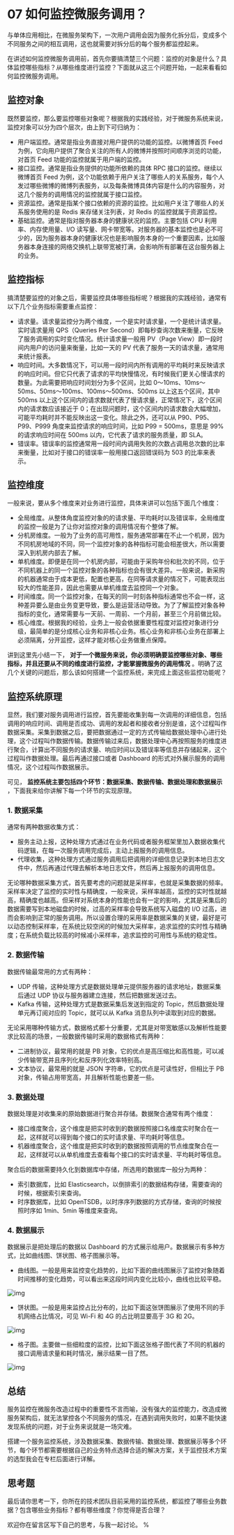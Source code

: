 # 07 如何监控微服务调用？

与单体应用相比，在微服务架构下，一次用户调用会因为服务化拆分后，变成多个不同服务之间的相互调用，这也就需要对拆分后的每个服务都监控起来。

在讲述如何监控微服务调用前，首先你要搞清楚三个问题：监控的对象是什么？具体监控哪些指标？从哪些维度进行监控？下面就从这三个问题开始，一起来看看如何监控微服务调用。

## 监控对象

既然要监控，那么要监控哪些对象呢？根据我的实践经验，对于微服务系统来说，监控对象可以分为四个层次，由上到下可归纳为：

- 用户端监控。通常是指业务直接对用户提供的功能的监控。以微博首页 Feed 为例，它向用户提供了聚合关注的所有人的微博并按照时间顺序浏览的功能，对首页 Feed 功能的监控就属于用户端的监控。
- 接口监控。通常是指业务提供的功能所依赖的具体 RPC 接口的监控。继续以微博首页 Feed 为例，这个功能依赖于用户关注了哪些人的关系服务，每个人发过哪些微博的微博列表服务，以及每条微博具体内容是什么的内容服务，对这几个服务的调用情况的监控就属于接口监控。
- 资源监控。通常是指某个接口依赖的资源的监控。比如用户关注了哪些人的关系服务使用的是 Redis 来存储关注列表，对 Redis 的监控就属于资源监控。
- 基础监控。通常是指对服务器本身的健康状况的监控。主要包括 CPU 利用率、内存使用量、I/O 读写量、网卡带宽等。对服务器的基本监控也是必不可少的，因为服务器本身的健康状况也是影响服务本身的一个重要因素，比如服务器本身连接的网络交换机上联带宽被打满，会影响所有部署在这台服务器上的业务。

## 监控指标

搞清楚要监控的对象之后，需要监控具体哪些指标呢？根据我的实践经验，通常有以下几个业务指标需要重点监控：

- 请求量。请求量监控分为两个维度，一个是实时请求量，一个是统计请求量。实时请求量用 QPS（Queries Per Second）即每秒查询次数来衡量，它反映了服务调用的实时变化情况。统计请求量一般用 PV（Page View）即一段时间内用户的访问量来衡量，比如一天的 PV 代表了服务一天的请求量，通常用来统计报表。
- 响应时间。大多数情况下，可以用一段时间内所有调用的平均耗时来反映请求的响应时间。但它只代表了请求的平均快慢情况，有时候我们更关心慢请求的数量。为此需要把响应时间划分为多个区间，比如 0～10ms、10ms～50ms、50ms～100ms、100ms～500ms、500ms 以上这五个区间，其中 500ms 以上这个区间内的请求数就代表了慢请求量，正常情况下，这个区间内的请求数应该接近于 0；在出现问题时，这个区间内的请求数会大幅增加，可能平均耗时并不能反映出这一变化。除此之外，还可以从 P90、P95、P99、P999 角度来监控请求的响应时间，比如 P99 = 500ms，意思是 99% 的请求响应时间在 500ms 以内，它代表了请求的服务质量，即 SLA。
- 错误率。错误率的监控通常用一段时间内调用失败的次数占调用总次数的比率来衡量，比如对于接口的错误率一般用接口返回错误码为 503 的比率来表示。

## 监控维度

一般来说，要从多个维度来对业务进行监控，具体来讲可以包括下面几个维度：

- 全局维度。从整体角度监控对象的的请求量、平均耗时以及错误率，全局维度的监控一般是为了让你对监控对象的调用情况有个整体了解。
- 分机房维度。一般为了业务的高可用性，服务通常部署在不止一个机房，因为不同机房地域的不同，同一个监控对象的各种指标可能会相差很大，所以需要深入到机房内部去了解。
- 单机维度。即便是在同一个机房内部，可能由于采购年份和批次的不同，位于不同机器上的同一个监控对象的各种指标也会有很大差异。一般来说，新采购的机器通常由于成本更低，配置也更高，在同等请求量的情况下，可能表现出较大的性能差异，因此也需要从单机维度去监控同一个对象。
- 时间维度。同一个监控对象，在每天的同一时刻各种指标通常也不会一样，这种差异要么是由业务变更导致，要么是运营活动导致。为了了解监控对象各种指标的变化，通常需要与一天前、一周前、一个月前，甚至三个月前做比较。
- 核心维度。根据我的经验，业务上一般会依据重要性程度对监控对象进行分级，最简单的是分成核心业务和非核心业务。核心业务和非核心业务在部署上必须隔离，分开监控，这样才能对核心业务做重点保障。

讲到这里先小结一下， **对于一个微服务来说，你必须明确要监控哪些对象、哪些指标，并且还要从不同的维度进行监控，才能掌握微服务的调用情况** 。明确了这几个关键的问题后，那么该如何搭建一个监控系统，来完成上面这些监控功能呢？

## 监控系统原理

显然，我们要对服务调用进行监控，首先要能收集到每一次调用的详细信息，包括调用的响应时间、调用是否成功、调用的发起者和接收者分别是谁，这个过程叫作数据采集。采集到数据之后，要把数据通过一定的方式传输给数据处理中心进行处理，这个过程叫作数据传输。数据传输过来后，数据处理中心再按照服务的维度进行聚合，计算出不同服务的请求量、响应时间以及错误率等信息并存储起来，这个过程叫作数据处理。最后再通过接口或者 Dashboard 的形式对外展示服务的调用情况，这个过程叫作数据展示。

可见， **监控系统主要包括四个环节：数据采集、数据传输、数据处理和数据展示** ，下面我来给你讲解下每一个环节的实现原理。

### 1. 数据采集

通常有两种数据收集方式：

- 服务主动上报，这种处理方式通过在业务代码或者服务框架里加入数据收集代码逻辑，在每一次服务调用完成后，主动上报服务的调用信息。
- 代理收集，这种处理方式通过服务调用后把调用的详细信息记录到本地日志文件中，然后再通过代理去解析本地日志文件，然后再上报服务的调用信息。

无论哪种数据采集方式，首先要考虑的问题就是采样率，也就是采集数据的频率。采样率决定了监控的实时性与精确度，一般来说，采样率越高，监控的实时性就越高，精确度也越高。但采样对系统本身的性能也会有一定的影响，尤其是采集后的数据需要写到本地磁盘的时候，过高的采样率会导致系统写入磁盘的 I/O 过高，进而会影响到正常的服务调用。所以设置合理的采用率是数据采集的关键，最好是可以动态控制采样率，在系统比较空闲的时候加大采样率，追求监控的实时性与精确度；在系统负载比较高的时候减小采样率，追求监控的可用性与系统的稳定性。

### 2. 数据传输

数据传输最常用的方式有两种：

- UDP 传输，这种处理方式是数据处理单元提供服务器的请求地址，数据采集后通过 UDP 协议与服务器建立连接，然后把数据发送过去。
- Kafka 传输，这种处理方式是数据采集后发送到指定的 Topic，然后数据处理单元再订阅对应的 Topic，就可以从 Kafka 消息队列中读取到对应的数据。

无论采用哪种传输方式，数据格式都十分重要，尤其是对带宽敏感以及解析性能要求比较高的场景，一般数据传输时采用的数据格式有两种：

- 二进制协议，最常用的就是 PB 对象，它的优点是高压缩比和高性能，可以减少传输带宽并且序列化和反序列化效率特别高。
- 文本协议，最常用的就是 JSON 字符串，它的优点是可读性好，但相比于 PB 对象，传输占用带宽高，并且解析性能也要差一些。

### 3. 数据处理

数据处理是对收集来的原始数据进行聚合并存储。数据聚合通常有两个维度：

- 接口维度聚合，这个维度是把实时收到的数据按照接口名维度实时聚合在一起，这样就可以得到每个接口的实时请求量、平均耗时等信息。
- 机器维度聚合，这个维度是把实时收到的数据按照调用的节点维度聚合在一起，这样就可以从单机维度去查看每个接口的实时请求量、平均耗时等信息。

聚合后的数据需要持久化到数据库中存储，所选用的数据库一般分为两种：

- 索引数据库，比如 Elasticsearch，以倒排索引的数据结构存储，需要查询的时候，根据索引来查询。
- 时序数据库，比如 OpenTSDB，以时序序列数据的方式存储，查询的时候按照时序如 1min、5min 等维度来查询。

### 4. 数据展示

数据展示是把处理后的数据以 Dashboard 的方式展示给用户。数据展示有多种方式，比如曲线图、饼状图、格子图展示等。

- 曲线图。一般是用来监控变化趋势的，比如下面的曲线图展示了监控对象随着时间推移的变化趋势，可以看出来这段时间内变化比较小，曲线也比较平稳。

![img](assets/71855402639fc9b536662434b4be4afb.png)

- 饼状图。一般是用来监控占比分布的，比如下面这张饼图展示了使用不同的手机网络占比情况，可见 Wi-Fi 和 4G 的占比明显要高于 3G 和 2G。

![img](assets/6881779c2b65dcd58d54763112458be6.png)

- 格子图。主要做一些细粒度的监控，比如下面这张格子图代表了不同的机器的接口调用请求量和耗时情况，展示结果一目了然。

![img](assets/cfab3987975254d88bf1f1c8fb176574.png)

## 总结

服务监控在微服务改造过程中的重要性不言而喻，没有强大的监控能力，改造成微服务架构后，就无法掌控各个不同服务的情况，在遇到调用失败时，如果不能快速发现系统的问题，对于业务来说就是一场灾难。

搭建一个服务监控系统，涉及数据采集、数据传输、数据处理、数据展示等多个环节，每个环节都需要根据自己的业务特点选择合适的解决方案，关于监控技术方案的选型我会在专栏后面进行详解。

## 思考题

最后请你思考一下，你所在的技术团队目前采用的监控系统，都监控了哪些业务数据？包含哪些业务指标？都有哪些维度？你觉得是否合理？

欢迎你在留言区写下自己的思考，与我一起讨论。 %

